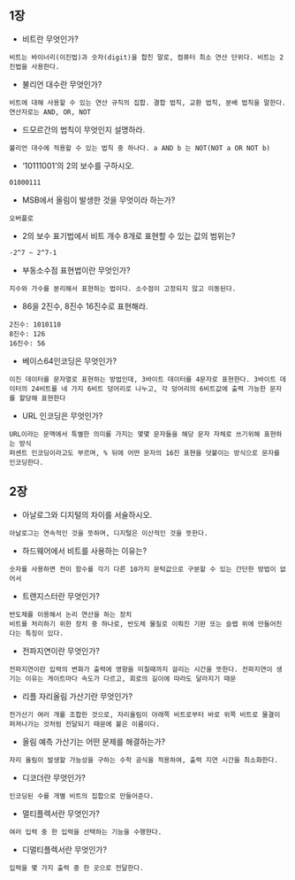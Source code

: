 ## 1장
- 비트란 무엇인가?
```
비트는 바이너리(이진법)과 숫자(digit)을 합친 말로, 컴퓨터 최소 연산 단위다. 비트는 2진법을 사용한다.
```

- 불리언 대수란 무엇인가?
```
비트에 대해 사용할 수 있는 연산 규칙의 집합. 결합 법칙, 교환 법칙, 분배 법칙을 말한다.
연산자로는 AND, OR, NOT
```

- 드모르간의 법칙이 무엇인지 설명하라.
```
불리언 대수에 적용할 수 있는 법칙 중 하나다. a AND b 는 NOT(NOT a OR NOT b)
```

- ‘10111001’의 2의 보수를 구하시오.
```
01000111
```

- MSB에서 올림이 발생한 것을 무엇이라 하는가?
```
오버플로
```

- 2의 보수 표기법에서 비트 개수 8개로 표현할 수 있는 값의 범위는?
```
-2^7 ~ 2^7-1
```

- 부동소수점 표현법이란 무엇인가?
```
지수와 가수를 분리해서 표현하는 법이다. 소수점이 고정되지 않고 이동된다.
```

- 86을 2진수, 8진수 16진수로 표현해라.
```
2진수: 1010110
8진수: 126
16진수: 56
```

- 베이스64인코딩은 무엇인가?
```
이진 데이터를 문자열로 표현하는 방법인데, 3바이트 데이터를 4문자로 표현한다. 3바이트 데이터의 24비트를 네 가지 6비트 덩어리로 나누고, 각 덩어리의 6비트값에 출력 가능한 문자를 할당해 표현한다
```

- URL 인코딩은 무엇인가?
```
URL이라는 문맥에서 특별한 의미를 가지는 몇몇 문자들을 해당 문자 자체로 쓰기위해 표현하는 방식
퍼센트 인코딩이라고도 부르며, % 뒤에 어떤 문자의 16진 표현을 덧붙이는 방식으로 문자를 인코딩한다.
```

## 2장
- 아날로그와 디지털의 차이를 서술하시오.
```
아날로그는 연속적인 것을 뜻하며, 디지털은 이산적인 것을 뜻한다.
```

- 하드웨어에서 비트를 사용하는 이유는?
```
숫자를 사용하면 전이 함수를 각기 다른 10가지 문턱값으로 구분할 수 있는 간단한 방법이 없어서
```

- 트랜지스터란 무엇인가?
```
반도체를 이용해서 논리 연산을 하는 장치
비트를 처리하기 위한 장치 중 하나로, 반도체 물질로 이뤄진 기판 또는 슬랩 위에 만들어진다는 특징이 있다.
```

- 전파지연이란 무엇인가?
```
전파지연이란 입력의 변화가 출력에 영향을 미칠때까지 걸리는 시간을 뜻한다. 전파지연이 생기는 이유는 게이트마다 속도가 다르고, 회로의 길이에 따라도 달라지기 때문
```

- 리플 자리올림 가산기란 무엇인가?
```
전가산기 여러 개를 조합한 것으로, 자리올림이 아래쪽 비트로부터 바로 위쪽 비트로 물결이 퍼져나가는 것처럼 전달되기 때문에 붙은 이름이다.
```

- 올림 예측 가산기는 어떤 문제를 해결하는가?
```
자리 올림이 발생할 가능성을 구하는 수학 공식을 적용하여, 출력 지연 시간을 최소화한다.
```

- 디코더란 무엇인가?
```
인코딩된 수를 개별 비트의 집합으로 만들어준다.
```

- 멀티플렉서란 무엇인가?
```
여러 입력 중 한 입력을 선택하는 기능을 수행한다.
```

- 디멀티플렉서란 무엇인가?
```
입력을 몇 가지 출력 중 한 곳으로 전달한다.
```

